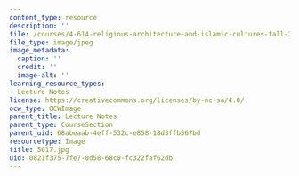 ```yaml
---
content_type: resource
description: ''
file: /courses/4-614-religious-architecture-and-islamic-cultures-fall-2002/0821f3757fe70d5868c0fc322faf62db_5017.jpg
file_type: image/jpeg
image_metadata:
  caption: ''
  credit: ''
  image-alt: ''
learning_resource_types:
- Lecture Notes
license: https://creativecommons.org/licenses/by-nc-sa/4.0/
ocw_type: OCWImage
parent_title: Lecture Notes
parent_type: CourseSection
parent_uid: 68abeaab-4eff-532c-e858-18d3ffb567bd
resourcetype: Image
title: 5017.jpg
uid: 0821f375-7fe7-0d58-68c0-fc322faf62db
---
```

